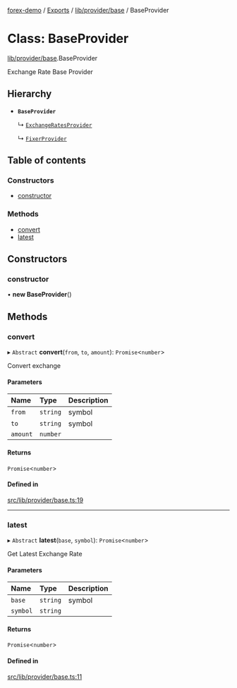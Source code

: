 [forex-demo](../README.md) / [Exports](../modules.md) / [lib/provider/base](../modules/lib_provider_base.md) / BaseProvider

# Class: BaseProvider

[lib/provider/base](../modules/lib_provider_base.md).BaseProvider

Exchange Rate Base Provider

## Hierarchy

- **`BaseProvider`**

  ↳ [`ExchangeRatesProvider`](lib_provider_exchange_rates.ExchangeRatesProvider.md)

  ↳ [`FixerProvider`](lib_provider_fixer.FixerProvider.md)

## Table of contents

### Constructors

- [constructor](lib_provider_base.BaseProvider.md#constructor)

### Methods

- [convert](lib_provider_base.BaseProvider.md#convert)
- [latest](lib_provider_base.BaseProvider.md#latest)

## Constructors

### constructor

• **new BaseProvider**()

## Methods

### convert

▸ `Abstract` **convert**(`from`, `to`, `amount`): `Promise`<`number`\>

Convert exchange

#### Parameters

| Name     | Type     | Description |
| :------- | :------- | :---------- |
| `from`   | `string` | symbol      |
| `to`     | `string` | symbol      |
| `amount` | `number` |             |

#### Returns

`Promise`<`number`\>

#### Defined in

[src/lib/provider/base.ts:19](https://github.com/suphero/forex-demo/blob/2ac0f42/src/lib/provider/base.ts#L19)

---

### latest

▸ `Abstract` **latest**(`base`, `symbol`): `Promise`<`number`\>

Get Latest Exchange Rate

#### Parameters

| Name     | Type     | Description |
| :------- | :------- | :---------- |
| `base`   | `string` | symbol      |
| `symbol` | `string` |             |

#### Returns

`Promise`<`number`\>

#### Defined in

[src/lib/provider/base.ts:11](https://github.com/suphero/forex-demo/blob/2ac0f42/src/lib/provider/base.ts#L11)
